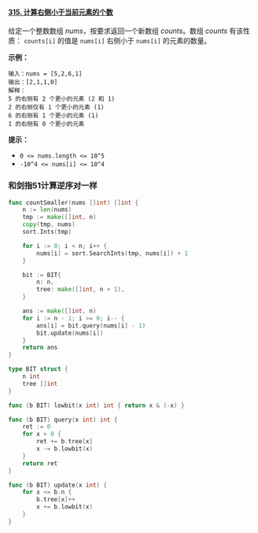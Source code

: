 #### [315. 计算右侧小于当前元素的个数](https://leetcode-cn.com/problems/count-of-smaller-numbers-after-self/)

给定一个整数数组 *nums*，按要求返回一个新数组 *counts*。数组 *counts* 有该性质： `counts[i]` 的值是 `nums[i]` 右侧小于 `nums[i]` 的元素的数量。

 

**示例：**

```
输入：nums = [5,2,6,1]
输出：[2,1,1,0] 
解释：
5 的右侧有 2 个更小的元素 (2 和 1)
2 的右侧仅有 1 个更小的元素 (1)
6 的右侧有 1 个更小的元素 (1)
1 的右侧有 0 个更小的元素
```

 

**提示：**

- `0 <= nums.length <= 10^5`
- `-10^4 <= nums[i] <= 10^4`

### 和剑指51计算逆序对一样

```go
func countSmaller(nums []int) []int {
    n := len(nums)
    tmp := make([]int, n)
    copy(tmp, nums)
    sort.Ints(tmp)

    for i := 0; i < n; i++ {
        nums[i] = sort.SearchInts(tmp, nums[i]) + 1
    }

    bit := BIT{
        n: n,
        tree: make([]int, n + 1),
    }

    ans := make([]int, n)
    for i := n - 1; i >= 0; i-- {
        ans[i] = bit.query(nums[i] - 1)
        bit.update(nums[i])
    }
    return ans
}

type BIT struct {
    n int
    tree []int
}

func (b BIT) lowbit(x int) int { return x & (-x) }

func (b BIT) query(x int) int {
    ret := 0
    for x > 0 {
        ret += b.tree[x]
        x -= b.lowbit(x)
    }
    return ret
}

func (b BIT) update(x int) {
    for x <= b.n {
        b.tree[x]++
        x += b.lowbit(x)
    }
}
```

